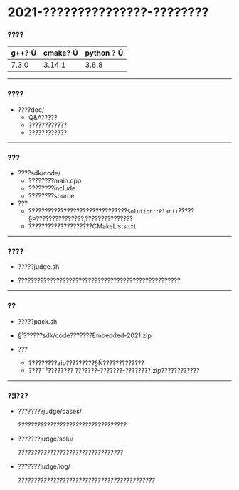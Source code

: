 # 2021-???????????????-????????

### ????
| g++?·Ú | cmake?·Ú | python ?·Ú |
|  ----  |  ---  |  ---  |
|  7.3.0 | 3.14.1 | 3.6.8 |

---

### ????

- ????doc/
    - Q&A?????
    - ????????????
    - ????????????

---

### ???

- ????sdk/code/
    - ????????main.cpp
    - ????????include
    - ????????source
- ???
    - ???????????????????????????????`Solution::Plan()`?????§Þ???????????????,???????????????
    - ????????????????????CMakeLists.txt

---

### ????

- ?????judge.sh

- ???????????????????????????????????????????????????

---

### ??

- ?????pack.sh

- §¹??????sdk/code???????Embedded-2021.zip
- ???
    - ?????????zip?????????§Ñ?????????????
    - ????¨²???????? ???????-???????-????????.zip????????????

-----

### ?¦Ï???

- ????????judge/cases/

    *??????????????????????????????????*

- ???????judge/solu/

    *?????????????????????????????????*

- ???????judge/log/

    *???????????????????????????????????????????*
